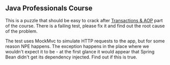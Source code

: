 Java Professionals Course
-----------------

This is a puzzle that should be easy to crack after 
[Transactions & AOP](https://github.com/qala-io/java-course/blob/master/docs/programme/transactions-n-aop.md) part of 
the course. There is a failing test, please fix it and find out the root cause of the problem.

The test uses MockMvc to simulate HTTP requests to the app, but for some reason NPE happens. The exception happens in
the place where we wouldn't expect it to be - at the first glance it would appear that Spring Bean didn't get its
dependency injected. Find out if this is true.